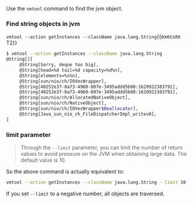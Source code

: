 Use the `vmtool` command to find the jvm object.


### Find string objects in jvm

`vmtool --action getInstances --className java.lang.String`{{execute T2}}

```bash
$ vmtool --action getInstances --className java.lang.String
@String[][
     @String[Sorry, deque too big],
     @String[head=%d tail=%d capacity=%d%n],
     @String[elements=%s%n],
     @String[sun/nio/ch/IOVecWrapper],
     @String[40252e37-8a73-4960-807e-3495addd5b08:1620922383791],
     @String[40252e37-8a73-4960-807e-3495addd5b08:1620922383791],
     @String[sun/nio/ch/AllocatedNativeObject],
     @String[sun/nio/ch/NativeObject],
     @String[sun/nio/ch/IOVecWrapper$Deallocator],
     @String[Java_sun_nio_ch_FileDispatcherImpl_writev0],
]
```

### limit parameter

> Through the `--limit` parameter, you can limit the number of return values to avoid pressure on the JVM when obtaining large data. The default value is 10.

So the above command is actually equivalent to:

```bash
vmtool --action getInstances --className java.lang.String --limit 10
```

If you set `--limit` to a negative number, all objects are traversed.
